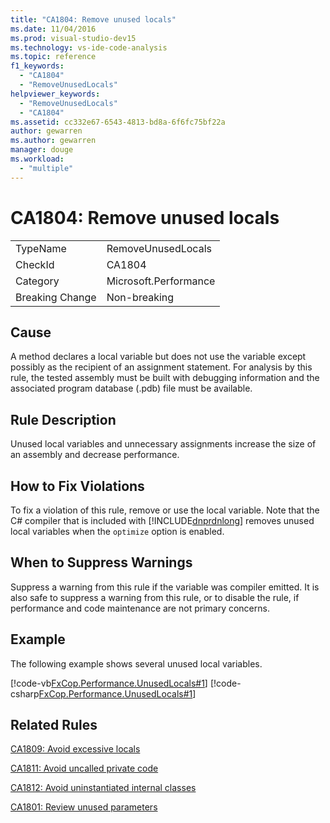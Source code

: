 ```yaml
---
title: "CA1804: Remove unused locals"
ms.date: 11/04/2016
ms.prod: visual-studio-dev15
ms.technology: vs-ide-code-analysis
ms.topic: reference
f1_keywords:
  - "CA1804"
  - "RemoveUnusedLocals"
helpviewer_keywords:
  - "RemoveUnusedLocals"
  - "CA1804"
ms.assetid: cc332e67-6543-4813-bd8a-6f6fc75bf22a
author: gewarren
ms.author: gewarren
manager: douge
ms.workload:
  - "multiple"
---
```

# CA1804: Remove unused locals
|||
|-|-|
|TypeName|RemoveUnusedLocals|
|CheckId|CA1804|
|Category|Microsoft.Performance|
|Breaking Change|Non-breaking|

## Cause
 A method declares a local variable but does not use the variable except possibly as the recipient of an assignment statement. For analysis by this rule, the tested assembly must be built with debugging information and the associated program database (.pdb) file must be available.

## Rule Description
 Unused local variables and unnecessary assignments increase the size of an assembly and decrease performance.

## How to Fix Violations
 To fix a violation of this rule, remove or use the local variable. Note that the C# compiler that is included with [!INCLUDE[dnprdnlong](../code-quality/includes/dnprdnlong_md.md)] removes unused local variables when the `optimize` option is enabled.

## When to Suppress Warnings
 Suppress a warning from this rule if the variable was compiler emitted. It is also safe to suppress a warning from this rule, or to disable the rule, if performance and code maintenance are not primary concerns.

## Example
 The following example shows several unused local variables.

 [!code-vb[FxCop.Performance.UnusedLocals#1](../code-quality/codesnippet/VisualBasic/ca1804-remove-unused-locals_1.vb)]
 [!code-csharp[FxCop.Performance.UnusedLocals#1](../code-quality/codesnippet/CSharp/ca1804-remove-unused-locals_1.cs)]

## Related Rules
 [CA1809: Avoid excessive locals](../code-quality/ca1809-avoid-excessive-locals.md)

 [CA1811: Avoid uncalled private code](../code-quality/ca1811-avoid-uncalled-private-code.md)

 [CA1812: Avoid uninstantiated internal classes](../code-quality/ca1812-avoid-uninstantiated-internal-classes.md)

 [CA1801: Review unused parameters](../code-quality/ca1801-review-unused-parameters.md)
